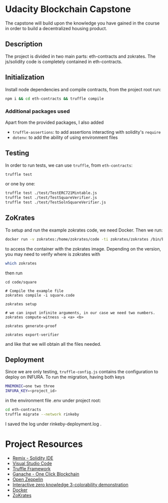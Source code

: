 # Udacity Blockchain Capstone

The capstone will build upon the knowledge you have gained in the course in order to build a decentralized housing product. 

## Description
The project is divided in two main parts: eth-contracts and zokrates.
The js/solidity code is completely contained in eth-contracts.

## Initialization

Install node dependencies and compile contracts, from the project root run:

```bash
npm i && cd eth-contracts && truffle compile
```

### Additional packages used
Apart from the provided packages, I also added

 - `truffle-assertions`: to add assertions interacting with solidity's `require`
 - `dotenv`: to add the ability of using environment files

## Testing
In order to run tests, we can use `truffle`, from `eth-contracts`:

```bash
truffle test
```

or one by one:

```bash
truffle test ./test/TestERC721Mintable.js
truffle test ./test/TestSquareVerifier.js
truffle test ./test/TestSolnSquareVerifier.js
```


## ZoKrates
To setup and run the example zokrates code, we need Docker. Then we run:

```bash
docker run -v zokrates:/home/zokrates/code -ti zokrates/zokrates /bin/bash
```

to access the container with the zokrates image. Depending on the version, you may need to verify where is zokrates with

```bash
which zokrates
```

then run

```
cd code/square

# Compile the example file
zokrates compile -i square.code

zokrates setup

# we can input infinite arguments, in our case we need two numbers.
zokrates compute-witness -a <a> <b>

zokrates generate-proof

zokrates export-verifier
```

and like that we will obtain all the files needed.

## Deployment
Since we are only testing, `truffle-config.js` contains the configuration to deploy on INFURA.
To run the migration, having both keys

```bash
MNEMONIC=one two three
INFURA_KEY=<project_id>
```

in the environment file .env under project root:

```bash
cd eth-contracts
truffle migrate --network rinkeby
```

I saved the log under rinkeby-deployment.log .

# Project Resources

* [Remix - Solidity IDE](https://remix.ethereum.org/)
* [Visual Studio Code](https://code.visualstudio.com/)
* [Truffle Framework](https://truffleframework.com/)
* [Ganache - One Click Blockchain](https://truffleframework.com/ganache)
* [Open Zeppelin ](https://openzeppelin.org/)
* [Interactive zero knowledge 3-colorability demonstration](http://web.mit.edu/~ezyang/Public/graph/svg.html)
* [Docker](https://docs.docker.com/install/)
* [ZoKrates](https://github.com/Zokrates/ZoKrates)
